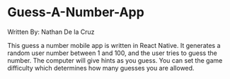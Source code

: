 # Guess-A-Number-App

Written By: Nathan De la Cruz

This guess a number mobile app is written in React Native.  It generates a random user number between 1 and 100, and the user tries to guess the number.  The computer will give hints as you guess.  You can set the game difficulty which determines how many guesses you are allowed.
